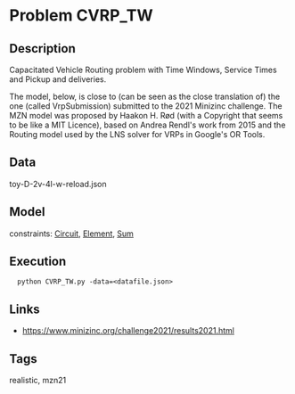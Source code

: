 # Problem CVRP_TW
## Description
Capacitated Vehicle Routing problem with Time Windows, Service Times and Pickup and deliveries.

The model, below, is close to (can be seen as the close translation of) the one (called VrpSubmission) submitted to the 2021 Minizinc challenge.
The MZN model was proposed by Haakon H. Rød (with a Copyright that seems to be like a MIT Licence),
based on Andrea Rendl's work from 2015 and the Routing model used by the LNS solver for VRPs in Google's OR Tools.

## Data
  toy-D-2v-4l-w-reload.json

## Model
  constraints: [Circuit](http://pycsp.org/documentation/constraints/Circuit), [Element](http://pycsp.org/documentation/constraints/Element), [Sum](http://pycsp.org/documentation/constraints/Sum)

## Execution
```
  python CVRP_TW.py -data=<datafile.json>
```

## Links
  - https://www.minizinc.org/challenge2021/results2021.html

## Tags
  realistic, mzn21
